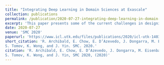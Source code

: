 ```yaml
---
title: "Integrating Deep Learning in Domain Sciences at Exascale"
collection: publications
permalink: /publication/2020-07-27-integrating-deep-learning-in-domain-sciences-at-exascale
excerpt: 'This paper presents some of the current challenges in designing deep learning artificial intelligence (AI) and integrating it with traditional high-performance computing (HPC) simulations. We evaluate existing packages for their ability to run deep learning models and applications on large-scale HPC systems efficiently, identify challenges, and propose new asynchronous parallelization and optimization techniques for current large-scale heterogeneous systems and upcoming exascale systems.'
date: 2020-07-27
venue: 'SMC 2020'
paperurl: 'https://www.icl.utk.edu/files/publications/2020/icl-utk-1403-2020.pdf'
short_citation: 'R. Archibald, E. Chow, E. D’Azevedo, J. Dongarra, M. Eisenbach, R. Febbo, F. Lopez, D. Nichols,
S. Tomov, K. Wong, and J. Yin. SMC. 2020.'
citation: 'R. Archibald, E. Chow, E. D’Azevedo, J. Dongarra, M. Eisenbach, R. Febbo, F. Lopez, D. Nichols,
S. Tomov, K. Wong, and J. Yin, SMC 2020, (2020)'
---
```

